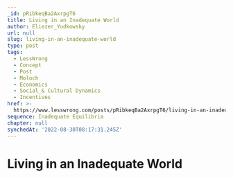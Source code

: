 ```yaml
---
_id: pRibkeqBa2AxrpgT6
title: Living in an Inadequate World
author: Eliezer_Yudkowsky
url: null
slug: living-in-an-inadequate-world
type: post
tags:
  - LessWrong
  - Concept
  - Post
  - Moloch
  - Economics
  - Social_& Cultural Dynamics
  - Incentives
href: >-
  https://www.lesswrong.com/posts/pRibkeqBa2AxrpgT6/living-in-an-inadequate-world
sequence: Inadequate Equilibria
chapter: null
synchedAt: '2022-08-30T08:17:31.245Z'
---
```

# Living in an Inadequate World

